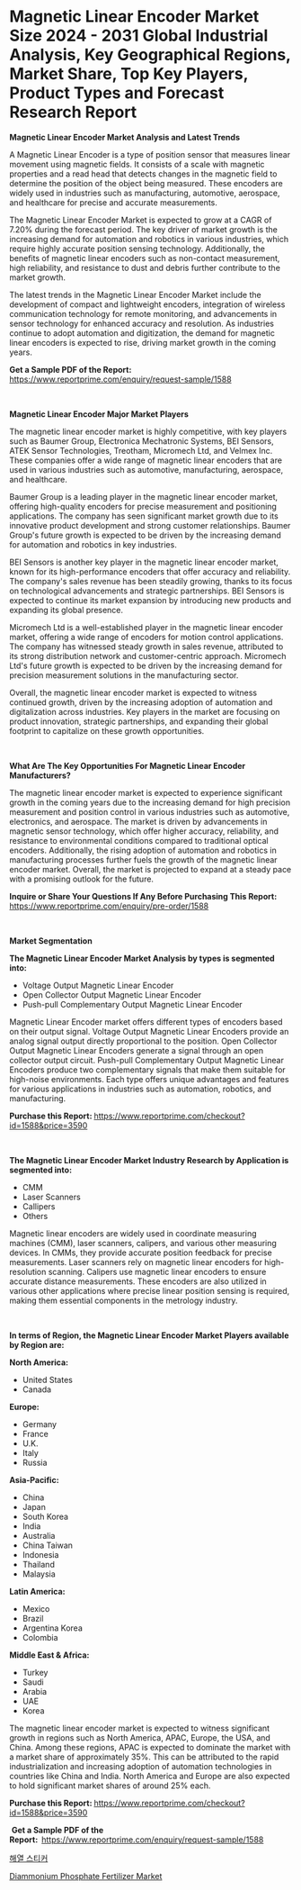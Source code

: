 <p><h1>Magnetic Linear Encoder Market Size 2024 - 2031 Global Industrial Analysis, Key Geographical Regions, Market Share, Top Key Players, Product Types and Forecast Research Report</h1></p><p><strong>Magnetic Linear Encoder Market Analysis and Latest Trends</strong></p>
<p><p>A Magnetic Linear Encoder is a type of position sensor that measures linear movement using magnetic fields. It consists of a scale with magnetic properties and a read head that detects changes in the magnetic field to determine the position of the object being measured. These encoders are widely used in industries such as manufacturing, automotive, aerospace, and healthcare for precise and accurate measurements.</p><p>The Magnetic Linear Encoder Market is expected to grow at a CAGR of 7.20% during the forecast period. The key driver of market growth is the increasing demand for automation and robotics in various industries, which require highly accurate position sensing technology. Additionally, the benefits of magnetic linear encoders such as non-contact measurement, high reliability, and resistance to dust and debris further contribute to the market growth.</p><p>The latest trends in the Magnetic Linear Encoder Market include the development of compact and lightweight encoders, integration of wireless communication technology for remote monitoring, and advancements in sensor technology for enhanced accuracy and resolution. As industries continue to adopt automation and digitization, the demand for magnetic linear encoders is expected to rise, driving market growth in the coming years.</p></p>
<p><strong>Get a Sample PDF of the Report:&nbsp;</strong> <a href="https://www.reportprime.com/enquiry/request-sample/1588">https://www.reportprime.com/enquiry/request-sample/1588</a></p>
<p>&nbsp;</p>
<p><strong>Magnetic Linear Encoder Major Market Players</strong></p>
<p><p>The magnetic linear encoder market is highly competitive, with key players such as Baumer Group, Electronica Mechatronic Systems, BEI Sensors, ATEK Sensor Technologies, Treotham, Micromech Ltd, and Velmex Inc. These companies offer a wide range of magnetic linear encoders that are used in various industries such as automotive, manufacturing, aerospace, and healthcare.</p><p>Baumer Group is a leading player in the magnetic linear encoder market, offering high-quality encoders for precise measurement and positioning applications. The company has seen significant market growth due to its innovative product development and strong customer relationships. Baumer Group's future growth is expected to be driven by the increasing demand for automation and robotics in key industries.</p><p>BEI Sensors is another key player in the magnetic linear encoder market, known for its high-performance encoders that offer accuracy and reliability. The company's sales revenue has been steadily growing, thanks to its focus on technological advancements and strategic partnerships. BEI Sensors is expected to continue its market expansion by introducing new products and expanding its global presence.</p><p>Micromech Ltd is a well-established player in the magnetic linear encoder market, offering a wide range of encoders for motion control applications. The company has witnessed steady growth in sales revenue, attributed to its strong distribution network and customer-centric approach. Micromech Ltd's future growth is expected to be driven by the increasing demand for precision measurement solutions in the manufacturing sector.</p><p>Overall, the magnetic linear encoder market is expected to witness continued growth, driven by the increasing adoption of automation and digitalization across industries. Key players in the market are focusing on product innovation, strategic partnerships, and expanding their global footprint to capitalize on these growth opportunities.</p></p>
<p>&nbsp;</p>
<p><strong>What Are The Key Opportunities For Magnetic Linear Encoder Manufacturers?</strong></p>
<p><p>The magnetic linear encoder market is expected to experience significant growth in the coming years due to the increasing demand for high precision measurement and position control in various industries such as automotive, electronics, and aerospace. The market is driven by advancements in magnetic sensor technology, which offer higher accuracy, reliability, and resistance to environmental conditions compared to traditional optical encoders. Additionally, the rising adoption of automation and robotics in manufacturing processes further fuels the growth of the magnetic linear encoder market. Overall, the market is projected to expand at a steady pace with a promising outlook for the future.</p></p>
<p><strong>Inquire or Share Your Questions If Any Before Purchasing This Report:</strong> <a href="https://www.reportprime.com/enquiry/pre-order/1588">https://www.reportprime.com/enquiry/pre-order/1588</a></p>
<p>&nbsp;</p>
<p><strong>Market Segmentation</strong></p>
<p><strong>The Magnetic Linear Encoder Market Analysis by types is segmented into:</strong></p>
<p><ul><li>Voltage Output Magnetic Linear Encoder</li><li>Open Collector Output Magnetic Linear Encoder</li><li>Push-pull Complementary Output Magnetic Linear Encoder</li></ul></p>
<p><p>Magnetic Linear Encoder market offers different types of encoders based on their output signal. Voltage Output Magnetic Linear Encoders provide an analog signal output directly proportional to the position. Open Collector Output Magnetic Linear Encoders generate a signal through an open collector output circuit. Push-pull Complementary Output Magnetic Linear Encoders produce two complementary signals that make them suitable for high-noise environments. Each type offers unique advantages and features for various applications in industries such as automation, robotics, and manufacturing.</p></p>
<p><strong>Purchase this Report:&nbsp;</strong><a href="https://www.reportprime.com/checkout?id=1588&price=3590">https://www.reportprime.com/checkout?id=1588&price=3590</a></p>
<p>&nbsp;</p>
<p><strong>The Magnetic Linear Encoder Market Industry Research by Application is segmented into:</strong></p>
<p><ul><li>CMM</li><li>Laser Scanners</li><li>Callipers</li><li>Others</li></ul></p>
<p><p>Magnetic linear encoders are widely used in coordinate measuring machines (CMM), laser scanners, calipers, and various other measuring devices. In CMMs, they provide accurate position feedback for precise measurements. Laser scanners rely on magnetic linear encoders for high-resolution scanning. Calipers use magnetic linear encoders to ensure accurate distance measurements. These encoders are also utilized in various other applications where precise linear position sensing is required, making them essential components in the metrology industry.</p></p>
<p>&nbsp;</p>
<p><strong>In terms of Region, the Magnetic Linear Encoder Market Players available by Region are:</strong></p>
<p>
    <p> <strong> North America: </strong>
        <ul>
            <li>United States</li>
            <li>Canada</li>
        </ul>
        </p> 
    <p> <strong> Europe: </strong>
        <ul>
            <li>Germany</li>
            <li>France</li>
            <li>U.K.</li>
            <li>Italy</li>
            <li>Russia</li>
        </ul>
        </p> 
    <p> <strong> Asia-Pacific: </strong>
        <ul>
            <li>China</li>
            <li>Japan</li>
            <li>South Korea</li>
            <li>India</li>
            <li>Australia</li>
            <li>China Taiwan</li>
            <li>Indonesia</li>
            <li>Thailand</li>
            <li>Malaysia</li>
        </ul>
        </p> 
    <p> <strong> Latin America: </strong>
        <ul>
            <li>Mexico</li>
            <li>Brazil</li>
            <li>Argentina Korea</li>
            <li>Colombia</li>
        </ul>
        </p> 
    <p> <strong> Middle East & Africa: </strong>
        <ul>
            <li>Turkey</li>
            <li>Saudi</li>
            <li>Arabia</li>
            <li>UAE</li>
            <li>Korea</li>
        </ul>
    </p>
    </p>
<p><p>The magnetic linear encoder market is expected to witness significant growth in regions such as North America, APAC, Europe, the USA, and China. Among these regions, APAC is expected to dominate the market with a market share of approximately 35%. This can be attributed to the rapid industrialization and increasing adoption of automation technologies in countries like China and India. North America and Europe are also expected to hold significant market shares of around 25% each.</p></p>
<p><strong>Purchase this Report: </strong><a href="https://www.reportprime.com/checkout?id=1588&price=3590">https://www.reportprime.com/checkout?id=1588&price=3590</a></p>
<p>&nbsp;<strong>Get a Sample PDF of the Report:&nbsp;&nbsp;</strong><a href="https://www.reportprime.com/enquiry/request-sample/1588">https://www.reportprime.com/enquiry/request-sample/1588</a></p>
<p><strong></strong></p>
<p><p><a href="https://github.com/fernandotryO5lson96765/Market-Research-Report-List-1/blob/main/81726039102.md">해열 스티커</a></p><p><a href="https://invited-way-688.notion.site/Diammonium-Phosphate-Fertilizer-Market-with-the-goal-of-estimating-the-market-size-and-future-growth-5eabf6b13a76470cb7ad372462b33d05">Diammonium Phosphate Fertilizer Market</a></p></p>